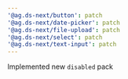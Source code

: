 ```yaml
---
'@ag.ds-next/button': patch
'@ag.ds-next/date-picker': patch
'@ag.ds-next/file-upload': patch
'@ag.ds-next/select': patch
'@ag.ds-next/text-input': patch
---
```


Implemented new `disabled` pack
